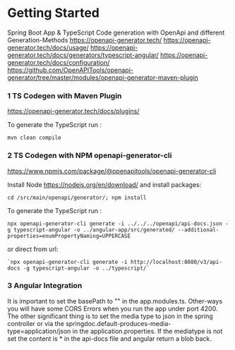 # Getting Started


Spring Boot App & TypeScript Code generation with OpenApi and different Generation-Methods
https://openapi-generator.tech/
https://openapi-generator.tech/docs/usage/
https://openapi-generator.tech/docs/generators/typescript-angular/
https://openapi-generator.tech/docs/configuration/
https://github.com/OpenAPITools/openapi-generator/tree/master/modules/openapi-generator-maven-plugin
### 1 TS Codegen with Maven Plugin
https://openapi-generator.tech/docs/plugins/

To generate the TypeScript run :

    mvn clean compile

### 2 TS Codegen with NPM openapi-generator-cli
https://www.npmjs.com/package/@openapitools/openapi-generator-cli

Install Node https://nodejs.org/en/download/ and install packages:

    cd /src/main/openapi/generator/; npm install

To generate the TypeScript run :

    npx openapi-generator-cli generate -i ../../../openapi/api-docs.json -g typescript-angular -o ../angular-app/src/generated/ --additional-properties=enumPropertyNaming=UPPERCASE

or direct from url:

    `npx openapi-generator-cli generate -i http://localhost:8080/v3/api-docs -g typescript-angular -o ../typescript/`

### 3 Angular Integration

It is important to set the basePath to "" in the app.modules.ts. Other-ways you will have some CORS Errors when you run the app under port 4200.
The other significant thing is to set the media type to json in the spring controller or via the springdoc.default-produces-media-type=application/json in the application.properties.
If the mediatype is not set the content is * in the api-docs file and angular return a blob back. 

